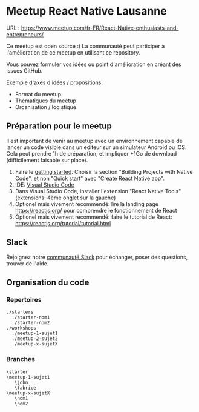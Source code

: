 # Meetup React Native Lausanne
URL : https://www.meetup.com/fr-FR/React-Native-enthusiasts-and-entrepreneurs/

Ce meetup est open source :) La communauté peut participer à l'amélioration de ce meetup en utilisant ce repository.

Vous pouvez formuler vos idées ou point d'amélioration en créant des issues GitHub.

Exemple d'axes d'idées / propositions:
- Format du meetup
- Thématiques du meetup
- Organisation / logistique

## Préparation pour le meetup
Il est important de venir au meetup avec un environnement capable de lancer un code visible dans un editeur sur un simulateur Android ou iOS. Cela peut prendre 1h de préparation, et impliquer +1Go de download (difficilement faisable sur place).

1) Faire le [getting started](https://facebook.github.io/react-native/docs/getting-started.html). Choisir la section "Building Projects with Native Code", et non "Quick start" avec "Create React Native app".
2) IDE: [Visual Studio Code](https://code.visualstudio.com/)
3) Dans Visual Studio Code, installer l'extension "React Native Tools" (extensions: 4ème onglet sur la gauche)
4) Optionel mais vivement recommendé: lire la landing page https://reactjs.org/ pour comprendre le fonctionnement de React
5) Optionel mais vivement recommendé: faire le tutorial de React: https://reactjs.org/tutorial/tutorial.html

## Slack
Rejoignez notre [communauté Slack](https://join.slack.com/t/rn-romandie/shared_invite/enQtMzg3Mjc4NzEwOTk3LTkwODdkNjBkZGM3ZmM3MzI0ODljYjZmNGFlYTgyYTRkYjM0NTRjYWZjMDU2MmY3MWRkYWQ5MjBmNDI5OGYzYWQ) pour échanger, poser des questions, trouver de l'aide.

## Organisation du code
### Repertoires
```
./starters
  ./starter-nom1
  ./starter-nom2
./workshops
  ./meetup-1-sujet1
  ./meetup-2-sujet2
  ./meetup-x-sujetX
```

### Branches
```
\starter
\meetup-1-sujet1
   \john
   \fabrice
\meetup-x-sujetX
   \nom1
   \nom2
```
